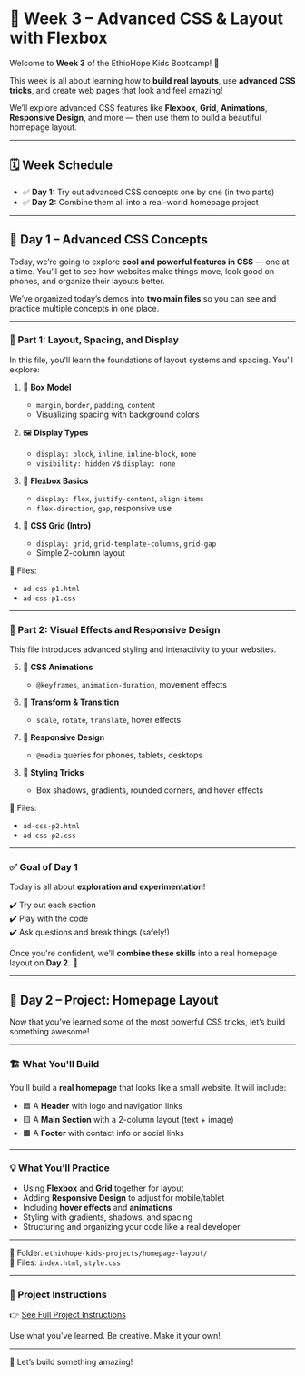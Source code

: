 # 📘 Week 3 – Advanced CSS & Layout with Flexbox

Welcome to **Week 3** of the EthioHope Kids Bootcamp! 🎉

This week is all about learning how to **build real layouts**, use **advanced CSS tricks**, and create web pages that look and feel amazing!

We’ll explore advanced CSS features like **Flexbox**, **Grid**, **Animations**, **Responsive Design**, and more — then use them to build a beautiful homepage layout.

---

## 🗓️ Week Schedule

- ✅ **Day 1:** Try out advanced CSS concepts one by one (in two parts)
- ✅ **Day 2:** Combine them all into a real-world homepage project

---

## 📘 Day 1 – Advanced CSS Concepts

Today, we’re going to explore **cool and powerful features in CSS** — one at a time. You’ll get to see how websites make things move, look good on phones, and organize their layouts better.

We’ve organized today’s demos into **two main files** so you can see and practice multiple concepts in one place.

---

### 🔹 Part 1: Layout, Spacing, and Display

In this file, you’ll learn the foundations of layout systems and spacing. You’ll explore:

1. 🧱 **Box Model**

   - `margin`, `border`, `padding`, `content`
   - Visualizing spacing with background colors

2. 🖼️ **Display Types**

   - `display: block`, `inline`, `inline-block`, `none`
   - `visibility: hidden` vs `display: none`

3. 📐 **Flexbox Basics**

   - `display: flex`, `justify-content`, `align-items`
   - `flex-direction`, `gap`, responsive use

4. 🔳 **CSS Grid (Intro)**
   - `display: grid`, `grid-template-columns`, `grid-gap`
   - Simple 2-column layout

📁 Files:

- `ad-css-p1.html`
- `ad-css-p1.css`

---

### 🔹 Part 2: Visual Effects and Responsive Design

This file introduces advanced styling and interactivity to your websites.

5. 💃 **CSS Animations**

   - `@keyframes`, `animation-duration`, movement effects

6. 🔁 **Transform & Transition**

   - `scale`, `rotate`, `translate`, hover effects

7. 📱 **Responsive Design**

   - `@media` queries for phones, tablets, desktops

8. 🌈 **Styling Tricks**
   - Box shadows, gradients, rounded corners, and hover effects

📁 Files:

- `ad-css-p2.html`
- `ad-css-p2.css`

---

### ✅ Goal of Day 1

Today is all about **exploration and experimentation**!

✔️ Try out each section  
✔️ Play with the code  
✔️ Ask questions and break things (safely!)

Once you're confident, we’ll **combine these skills** into a real homepage layout on **Day 2**. 🚀

---

## 🧱 Day 2 – Project: Homepage Layout

Now that you’ve learned some of the most powerful CSS tricks, let’s build something awesome!

---

### 🏗️ What You'll Build

You’ll build a **real homepage** that looks like a small website. It will include:

- 🟦 A **Header** with logo and navigation links
- 🟨 A **Main Section** with a 2-column layout (text + image)
- 🟫 A **Footer** with contact info or social links

---

### 💡 What You’ll Practice

- Using **Flexbox** and **Grid** together for layout
- Adding **Responsive Design** to adjust for mobile/tablet
- Including **hover effects** and **animations**
- Styling with gradients, shadows, and spacing
- Structuring and organizing your code like a real developer

---

📁 Folder: `ethiohope-kids-projects/homepage-layout/`  
📄 Files: `index.html`, `style.css`

---

### 🧪 Project Instructions

👉 [See Full Project Instructions](./exercise/practice.md)

Use what you've learned. Be creative. Make it your own!

---

🚀 Let’s build something amazing!

